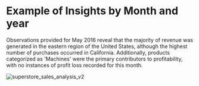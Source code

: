 # Example of Insights by Month and year

Observations provided for May 2016 reveal that the majority of revenue was generated in the eastern region of the United States, although the highest number of purchases occurred in California. Additionally, products categorized as 'Machines' were the primary contributors to profitability, with no instances of profit loss recorded for this month.

![superstore_sales_analysis_v2](https://github.com/lyndsayroach/Superstore-Sales-Data-Visualization/assets/17256163/5e2a830a-9a96-4e68-b74d-60ae9b5e3c6b)

